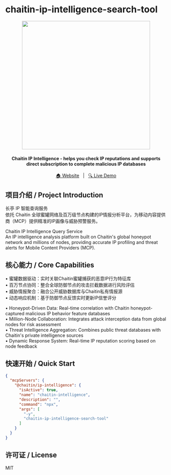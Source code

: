 # chaitin-ip-intelligence-search-tool
<p align="center">
  <img src="https://rivers-collie.oss-accelerate.aliyuncs.com/cyber-wiki-prod/image/a1f5a962a797d045d8190def53f79666.png" width="400" />
</p>

<h4 align="center">
  Chaitin IP Intelligence - helps you check IP reputations and supports direct subscription to complete malicious IP databases  
</h4>

<p align="center">
  <a target="_blank" href="https://ly.safepoint.cloud/HTogt8r">🏠 Website</a> &nbsp; | &nbsp;
  <a target="_blank" href="https://ly.safepoint.cloud/PLMm29N">🔍 Live Demo</a>
</p>

## 项目介绍 / Project Introduction

长亭 IP 智能查询服务  
依托 Chaitin 全球蜜罐网络及百万级节点构建的IP情报分析平台，为移动内容提供商（MCP）提供精准的IP画像与威胁预警服务。 

Chaitin IP Intelligence Query Service  
An IP intelligence analysis platform built on Chaitin's global honeypot network and millions of nodes, providing accurate IP   profiling and threat alerts for Mobile Content Providers (MCP).  

## 核心能力 / Core Capabilities

• 蜜罐数据驱动：实时关联Chaitin蜜罐捕获的恶意IP行为特征库  
• 百万节点协同：整合全球防御节点的攻击拦截数据进行风险评估  
• 威胁情报聚合：融合公开威胁数据库与Chaitin私有情报源  
• 动态响应机制：基于防御节点反馈实时更新IP信誉评分  

• Honeypot-Driven Data: Real-time correlation with Chaitin honeypot-captured malicious IP behavior feature databases  
• Million-Node Collaboration: Integrates attack interception data from global nodes for risk assessment  
• Threat Intelligence Aggregation: Combines public threat databases with Chaitin's private intelligence sources  
• Dynamic Response System: Real-time IP reputation scoring based on node feedback  

## 快速开始 / Quick Start
```json
{
  "mcpServers": {
    "@chaitin/ip-intelligence": {
      "isActive": true,
      "name": "chaitin-intelligence",
      "description": "",
      "command": "npx",
      "args": [
        "-y",
        "chaitin-ip-intelligence-search-tool"
      ]
    }
  }
}
```

## 许可证 / License
MIT
